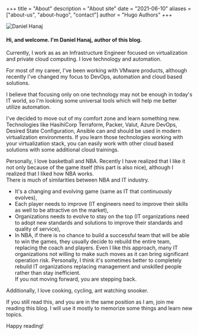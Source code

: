 +++
title = "About"
description = "About site"
date = "2021-06-10"
aliases = ["about-us", "about-hugo", "contact"]
author = "Hugo Authors"
+++

  ![Daniel Hanaj](/images/About/danielhanaj2.png)



#### Hi, and welcome. I'm Daniel Hanaj, author of this blog. 


Currently, I work as as an Infrastructure Engineer focused on virtualization and private cloud computing. I love technology and automation. 


For most of my career, I've been working with VMware products, although recently I've changed my focus to DevOps, automation and cloud based solutions.


I believe that focusing only on one technology may not be enough in today's IT world, so I'm looking some universal tools which will help me better utilize automation. 


I've decided to move out of my comfort zone and learn something new. Technologies like HasihiCorp Terraform, Packer, Valut, Azure DevOps, Desired State Configuration, Ansible can and should be used in modern virtualization environments. If you learn those technologies working with your virtualization stack, you can easily work with other cloud based solutions with some additional cloud trainings. 


Personally, I love basketball and NBA. Recently I have realized that I like it not only because of the game itself (this part is also nice), although I realized that I liked how NBA works.  
There is much of similarities between NBA and IT industry. 

- It's a changing and evolving game (same as IT that continuously evolves),
- Each player needs to improve (IT engineers need to improve their skills as well to be attractive on the market), 
- Organizations needs to evolve to stay on the top (IT organizations need to adopt new standards and solutions to improve their standards and quality of service),
- In NBA, if there is no chance to build a successful team that will be able to win the games, they usually decide to rebuild the entire team, replacing the coach and players. Even I like this approach, many IT organizations not willing to make such moves as it can bring significant operation risk. Personally, I think it's sometimes better to completely rebuild IT organizations replacing management and unskilled people rather than stay inefficient.  
If you not moving forward, you are stepping back.

Additionally, I love cooking, cycling, ant watching snooker.


If you still read this, and you are in the same position as I am, join me reading this blog. I will use it mostly to memorize some things and learn new topics.

Happy reading!